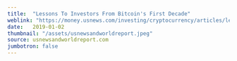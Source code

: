 ```yaml
---
title:  "Lessons To Investors From Bitcoin's First Decade"
weblink: "https://money.usnews.com/investing/cryptocurrency/articles/lessons-to-investors-from-bitcoins-first-decade"
date:   2019-01-02
thumbnail: "/assets/usnewsandworldreport.jpeg"
source: usnewsandworldreport.com
jumbotron: false
---
```

